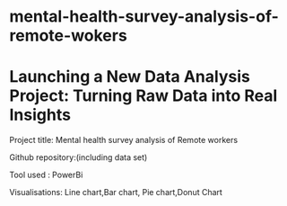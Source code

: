 # mental-health-survey-analysis-of-remote-wokers

# Launching a New Data Analysis Project: Turning Raw Data into Real Insights

Project title: Mental health survey analysis of Remote workers 

Github repository:(including data set)

Tool used : PowerBi

Visualisations: Line chart,Bar chart, Pie chart,Donut Chart
